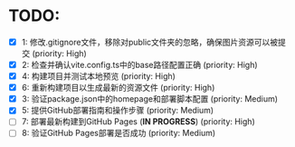 # TODO:

- [x] 1: 修改.gitignore文件，移除对public文件夹的忽略，确保图片资源可以被提交 (priority: High)
- [x] 2: 检查并确认vite.config.ts中的base路径配置正确 (priority: High)
- [x] 4: 构建项目并测试本地预览 (priority: High)
- [x] 6: 重新构建项目以生成最新的资源文件 (priority: High)
- [x] 3: 验证package.json中的homepage和部署脚本配置 (priority: Medium)
- [x] 5: 提供GitHub部署指南和操作步骤 (priority: Medium)
- [ ] 7: 部署最新构建到GitHub Pages (**IN PROGRESS**) (priority: High)
- [ ] 8: 验证GitHub Pages部署是否成功 (priority: Medium)
